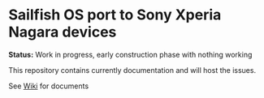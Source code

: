 # Sailfish OS port to Sony Xperia Nagara devices

**Status:** Work in progress, early construction phase with nothing working

This repository contains currently documentation and will host the issues.

See [Wiki](https://github.com/sailfishos-sony-nagara/main/wiki) for documents

